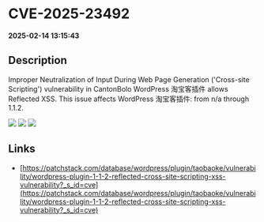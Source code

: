 # CVE-2025-23492

**2025-02-14 13:15:43**

## Description
Improper Neutralization of Input During Web Page Generation ('Cross-site Scripting') vulnerability in CantonBolo WordPress 淘宝客插件 allows Reflected XSS. This issue affects WordPress 淘宝客插件: from n/a through 1.1.2.

![](https://img.shields.io/static/v1?label=Score&message=7.1&color=red)
![](https://img.shields.io/static/v1?label=Severity&message=HIGH&color=red)
![](https://img.shields.io/static/v1?label=CWE&message=XSS&color=green)

## Links
- [https://patchstack.com/database/wordpress/plugin/taobaoke/vulnerability/wordpress-plugin-1-1-2-reflected-cross-site-scripting-xss-vulnerability?_s_id=cve](https://patchstack.com/database/wordpress/plugin/taobaoke/vulnerability/wordpress-plugin-1-1-2-reflected-cross-site-scripting-xss-vulnerability?_s_id=cve)

